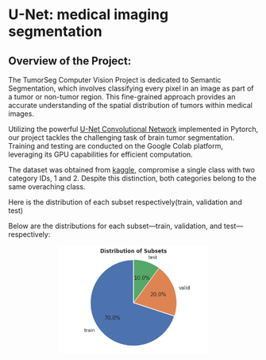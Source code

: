 # U-Net: medical imaging segmentation 

## Overview of the Project:

The TumorSeg Computer Vision Project is dedicated to Semantic Segmentation, which involves classifying every pixel in an image as part of a tumor or non-tumor region. This fine-grained approach provides an accurate understanding of the spatial distribution of tumors within medical images.

Utilizing the powerful [U-Net Convolutional Network](https://arxiv.org/pdf/1505.04597.pdf ) implemented in Pytorch,  our project tackles the challenging task of brain tumor segmentation. Training and testing are conducted on the Google Colab platform, leveraging its GPU capabilities for efficient computation.

The dataset was obtained from [kaggle](https://www.kaggle.com/datasets/pkdarabi/brain-tumor-image-dataset-semantic-segmentation), compromise a single class with two category IDs, 1 and 2. Despite this distinction, both categories belong to the same overaching class. 

Here is the distribution of each subset respectively(train, validation and test)

Below are the distributions for each subset—train, validation, and test—respectively: 

<div align="center">
    <img width="300" src="/Images/seg_subset_distribution.png" alt="Material Bread logo">   
</div>





 


